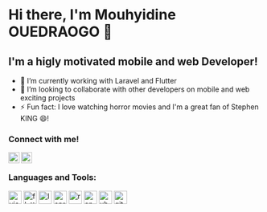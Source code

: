 # Hi there, I'm Mouhyidine OUEDRAOGO 👋

## I'm a higly motivated mobile and web Developer!

- 🌱 I’m currently working with Laravel and Flutter
- 👯 I’m looking to collaborate with other developers on mobile and web exciting projects
- ⚡ Fun fact: I love watching horror movies and I'm a great fan of Stephen KING 😄!


### Connect with me!

[<img align="left" alt="Mouhyib | LinkedIn" width="22px" src="https://cdn.jsdelivr.net/npm/simple-icons@v3/icons/linkedin.svg" />][linkedin]
[<img align="left" alt="Mouhyib | Twitter" width="22px" src="https://cdn.jsdelivr.net/npm/simple-icons@v3/icons/twitter.svg" />][twitter]

<br/>

### Languages and Tools:

<p>
  <img alt="visual studio code" width="26px" src="https://img.icons8.com/fluent/240/000000/visual-studio-code-2019.png" />
  <img alt="flutter" width="26px" src="https://img.icons8.com/color/48/fa314a/flutter.png"/>
  <img alt="laravel" width="26px" src="https://img.icons8.com/fluency/48/000000/laravel.png"/>
  <img alt="spring" width="26px" src="https://img.icons8.com/color/48/000000/spring-logo.png"/>
  <img alt="react" width="26px" src="https://img.icons8.com/color/240/000000/react-native.png" />
  <img alt="angular" width="26px" src="https://img.icons8.com/external-tal-revivo-shadow-tal-revivo/48/000000/external-angular-a-typescript-based-open-source-web-application-framework-logo-shadow-tal-revivo.png"/>
  <img alt="ubuntu" width="26px" src="https://img.icons8.com/color/96/000000/ubuntu--v1.png">
  <img alt="github" width="26px" src="https://img.icons8.com/ios-glyphs/240/000000/github.png">
</p>

[linkedin]:https://www.linkedin.com/in/mouhyidine-ouedraogo-960
[twitter]:https://twitter.com/MouhyibOued
